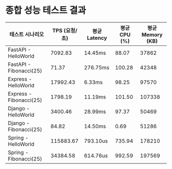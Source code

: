 # 종합 성능 테스트 결과

| 테스트 시나리오 | TPS (요청/초) | 평균 Latency | 평균 CPU (%) | 평균 Memory (KB) |
|---|---|---|---|---|
| FastAPI - HelloWorld | 7092.83 | 14.45ms | 88.07 | 37862 |
| FastAPI - Fibonacci(25) | 71.37 | 276.75ms | 100.28 | 42348 |
| Express - HelloWorld | 17992.43 | 6.33ms | 98.25 | 97570 |
| Express - Fibonacci(25) | 1798.19 | 11.19ms | 101.50 | 107338 |
| Django - HelloWorld | 3400.46 | 28.99ms | 97.37 | 50469 |
| Django - Fibonacci(25) | 84.82 | 14.50ms | 0.69 | 51286 |
| Spring - HelloWorld | 115883.67 | 793.10us | 735.94 | 178210 |
| Spring - Fibonacci(25) | 34384.58 | 614.76us | 992.59 | 197569 |

